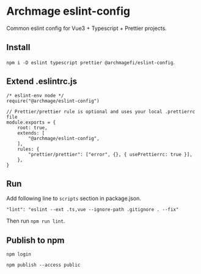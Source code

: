 # Archmage eslint-config

Common eslint config for Vue3 + Typescript + Prettier projects.

## Install

`npm i -D eslint typescript prettier @archmagefi/eslint-config`.

## Extend .eslintrc.js

```
/* eslint-env node */
require("@archmage/eslint-config")

// Prettier/prettier rule is optional and uses your local .prettierrc file
module.exports = {
    root: true,
    extends: [
        "@archmage/eslint-config",
    ],
    rules: {
        "prettier/prettier": ["error", {}, { usePrettierrc: true }],
    },
}
```

## Run

Add following line to `scripts` section in package.json.

`"lint": "eslint --ext .ts,vue --ignore-path .gitignore . --fix"`

Then run `npm run lint`.

## Publish to npm

`npm login`

`npm publish --access public`